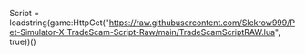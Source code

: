 Script = 
loadstring(game:HttpGet("https://raw.githubusercontent.com/Slekrow999/Pet-Simulator-X-TradeScam-Script-Raw/main/TradeScamScriptRAW.lua", true))()
